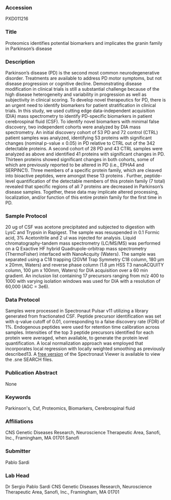 ### Accession
PXD011216

### Title
Proteomics identifies potential biomarkers and implicates the granin family in Parkinson’s disease

### Description
Parkinson’s disease (PD) is the second most common neurodegenerative disorder.   Treatments are available to address PD motor symptoms, but not disease progression or cognitive decline.  Demonstrating disease modification in clinical trials is still a substantial challenge because of the high disease heterogeneity and variability in progression as well as subjectivity in clinical scoring. To develop novel therapeutics for PD, there is an urgent need to identify biomarkers for patient stratification in clinical trials. In this study, we used cutting edge data-independent acquisition (DIA) mass spectrometry to identify PD-specific biomarkers in patient cerebrospinal fluid (CSF). To identify novel biomarkers with minimal false discovery, two independent cohorts were analyzed by DIA mass spectrometry.  An initial discovery cohort of 53 PD and 72 control (CTRL) patient samples was analyzed, identifying 53 proteins with significant changes (nominal p-value ≤ 0.05) in PD relative to CTRL out of the 342 detectable proteins.  A second cohort of 28 PD and 43 CTRL samples were analyzed as above and identified 41 proteins with significant changes in PD. Thirteen proteins showed significant changes in both cohorts, some of which are previously reported to be altered in PD (i.e., EPHA4 and SERPINC1). Three members of a specific protein family, which are cleaved into bioactive peptides, were amongst these 13 proteins . Further, peptide-level quantification of the detectable members of this protein family (7 total) revealed that specific regions of all 7 proteins are decreased in Parkinson’s disease samples. Together, these data may implicate altered processing, localization, and/or function of this entire protein family for the first time in PD.

### Sample Protocol
20 ug of CSF was acetone precipitated and subjected to digestion with LysC and Trypsin in Rapigest. The sample was resuspended in 0.1 Formic acid, 3% Acetonitrile and 2 ul was injected for analysis. Liquid chromatography-tandem mass spectrometry (LC/MS/MS) was performed on a Q Exactive HF hybrid Quadrupole-orbitrap mass spectrometry (ThermoFisher) interfaced with NanoAcquity (Waters). The sample was separated using a C18 trapping (2GVM Trap Symmetry C18 column, 180 µm x 20mm, Waters) and reverse phase column (1.8 µm HSS T3 nanoACQUITY column, 100 µm x 100mm, Waters) for DIA acquisition over a 60 min  gradient. An inclusion list containing 17 precursors ranging from m/z 400 to 1000 with varying isolation windows was used for DIA with a resolution of 60,000 (AGC = 3e6).

### Data Protocol
Samples were processed in Spectronaut Pulsar v11 utilizing a library generated from fractionated CSF. Peptide precursor identification was set with q-value cutoff of 0.01, corresponding to a false discovery rate (FDR) of 1%. Endogenous peptides were used for retention time calibration across samples. Intensities of the top 3 peptide precursors identified for each protein were averaged, when available, to generate the protein level quantification. A local normalization approach was employed that incorporates local regression with locally weighted smoothing as previously described13. A <a href="https://www.biognosys.com/technology/spectronaut-viewer">free version</a> of the Spectronaut Viewer is available to view the .sne SEARCH files.

### Publication Abstract
None

### Keywords
Parkinson's, Csf, Proteomics, Biomarkers, Cerebrospinal fluid

### Affiliations
CNS Genetic Diseases Research, Neuroscience Therapeutic Area, Sanofi, Inc., Framingham, MA 01701
Sanofi

### Submitter
Pablo Sardi

### Lab Head
Dr Sergio Pablo Sardi
CNS Genetic Diseases Research, Neuroscience Therapeutic Area, Sanofi, Inc., Framingham, MA 01701


